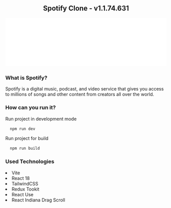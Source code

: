 
<div align="center">
    <h2 align="center">Spotify Clone - v1.1.74.631</h2>
    <div><img src="./src/assets/icons/Spotify-text.svg"></div>
</div>
<div>
<h3>What is Spotify?</h3>
<p>Spotify is a digital music, podcast, and video service that gives you access to millions of songs and other content from creators all over the world.</p>
</div>
<div >
<h3> How can you run it?</h3>

Run project in development mode
```bash
  npm run dev
```
Run project for build
```bash
  npm run build
```
</div>
<div>
    <h3>Used Technologies</h3>
    <li> Vite </li>
    <li> React 18 </li>
    <li> TailwindCSS </li>
    <li> Redux Tookit </li>
    <li> React Use </li>
    <li> React Indiana Drag Scroll </li>
</div>

